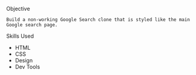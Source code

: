 Objective

    Build a non-working Google Search clone that is styled like the main Google search page. 

Skills Used

* HTML
* CSS
* Design
* Dev Tools

